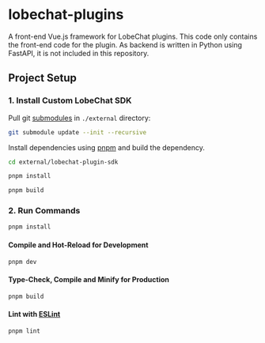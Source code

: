 # lobechat-plugins

A front-end Vue.js framework for LobeChat plugins. 
This code only contains the front-end code for the plugin.
As backend is written in Python using FastAPI, it is not included in this repository.


## Project Setup

### 1. Install Custom LobeChat SDK
Pull git [submodules](https://github.com/simonwu53/lobechat-plugin-sdk) in `./external` directory:

```sh
git submodule update --init --recursive
```

Install dependencies using [pnpm](https://pnpm.io/) and build the dependency.

```sh
cd external/lobechat-plugin-sdk

pnpm install

pnpm build
```

### 2. Run Commands

```sh
pnpm install
```

#### Compile and Hot-Reload for Development

```sh
pnpm dev
```

#### Type-Check, Compile and Minify for Production

```sh
pnpm build
```

#### Lint with [ESLint](https://eslint.org/)

```sh
pnpm lint
```
